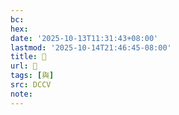 ```yaml
---
bc:
hex:
date: '2025-10-13T11:31:43+08:00'
lastmod: '2025-10-14T21:46:45-08:00'
title: 󰪜
url: 󰪜
tags: [與]
src: DCCV
note:
---
```


